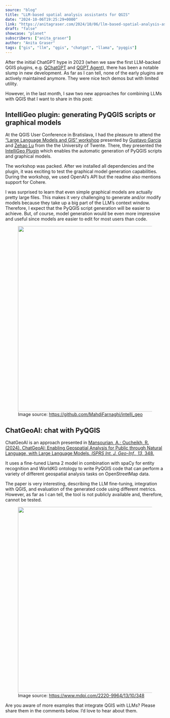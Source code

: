 ```yaml
---
source: "blog"
title: "LLM-based spatial analysis assistants for QGIS"
date: "2024-10-06T19:25:29+0000"
link: "https://anitagraser.com/2024/10/06/llm-based-spatial-analysis-assistants-for-qgis/"
draft: "false"
showcase: "planet"
subscribers: ["anita_graser"]
author: "Anita Graser"
tags: ["gis", "llm", "qgis", "chatgpt", "llama", "pyqgis"]
---
```


<p>After the initial ChatGPT hype in 2023 (when we saw the first LLM-backed QGIS plugins, e.g. <a href="https://plugins.qgis.org/plugins/QChatGPT/">QChatGPT</a> and <a href="https://plugins.qgis.org/plugins/qgpt_agent_release/">QGPT Agent</a>), there has been a notable slump in new development. As far as I can tell, none of the early plugins are actively maintained anymore. They were nice tech demos but with limited utility. </p>



<p>However, in the last month, I saw two new approaches for combining LLMs with QGIS that I want to share in this post: </p>



<h2 class="wp-block-heading">IntelliGeo plugin: generating PyQGIS scripts or graphical models</h2>



<p>At the QGIS User Conference in Bratislava, I had the pleasure to attend the <a href="https://talks.osgeo.org/qgis-uc2024/talk/DNHKHQ/">&#8220;Large Language Models and GIS&#8221; workshop</a> presented by <a href="https://talks.osgeo.org/qgis-uc2024/speaker/UHP88B/">Gustavo Garcia</a> and <a href="https://talks.osgeo.org/qgis-uc2024/speaker/XV3E98/">Zehao Lu</a> from the the University of Twente. There, they presented the <a href="https://github.com/MahdiFarnaghi/intelli_geo/releases/tag/v0.0.1">IntelliGeo Plugin</a> which enables the automatic generation of PyQGIS scripts and graphical models. </p>



<p>The workshop was packed. After we installed all dependencies and the plugin, it was exciting to test the graphical model generation capabilities. During the workshop, we used OpenAI&#8217;s API but the readme also mentions support for Cohere.</p>



<p>I was surprised to learn that even simple graphical models are actually pretty large files. This makes it very challenging to generate and/or modify models because they take up a big part of the LLM&#8217;s context window. Therefore, I expect that the PyQGIS script generation will be easier to achieve. But, of course, model generation would be even more impressive and useful since models are easier to edit for most users than code. </p>



<figure class="wp-block-image size-large"><a href="https://github.com/MahdiFarnaghi/intelli_geo/blob/main/.github/IMAGES/Screenshot%20from%202024-09-19%2014-29-26.png"><img alt="" class="wp-image-9242" height="586" src="https://anitagraser.com/wp-content/uploads/2024/10/image-1.png?w=1024" width="1024" /></a><figcaption class="wp-element-caption">Image source: <a href="https://github.com/MahdiFarnaghi/intelli_geo/blob/main/.github/IMAGES/Screenshot%20from%202024-09-19%2014-29-26.png">https://github.com/MahdiFarnaghi/intelli_geo</a></figcaption></figure>



<h2 class="wp-block-heading">ChatGeoAI: chat with PyQGIS</h2>



<p>ChatGeoAI is an approach presented in <a href="https://doi.org/10.3390/ijgi13100348">Mansourian, A.; Oucheikh, R. (2024). ChatGeoAI: Enabling Geospatial Analysis for Public through Natural Language, with Large Language Models. <em>ISPRS Int. J. Geo-Inf.</em>, <em>13</em>, 348.</a>  </p>



<p>It uses a fine-tuned Llama 2 model in combination with spaCy for entity recognition and WorldKG ontology to write PyQGIS code that can perform a variety of different geospatial analysis tasks on OpenStreetMap data.  </p>



<p>The paper is very interesting, describing the LLM fine-tuning, integration with QGIS, and evaluation of the generated code using different metrics. However, as far as I can tell, the tool is not publicly available and, therefore, cannot be tested. </p>



<figure class="wp-block-image size-large"><a href="https://www.mdpi.com/2220-9964/13/10/348"><img alt="" class="wp-image-9240" height="587" src="https://anitagraser.com/wp-content/uploads/2024/10/image.png?w=1024" width="1024" /></a><figcaption class="wp-element-caption">Image source: <a href="https://www.mdpi.com/2220-9964/13/10/348">https://www.mdpi.com/2220-9964/13/10/348</a></figcaption></figure>



<p>Are you aware of more examples that integrate QGIS with LLMs? Please share them in the comments below. I&#8217;d love to hear about them. </p>
